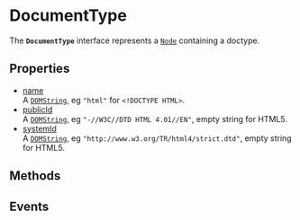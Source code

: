 # DocumentType

<div class='overview'>The <strong><code>DocumentType</code></strong> interface represents a <a href="/en-US/docs/Web/API/Node" title="Node is an interface from which various types of DOM API objects inherit, allowing those types to be treated similarly; for example, inheriting the same set of methods, or being testable in the same way."><code>Node</code></a> containing a doctype.</div>

## Properties

<ul class="items properties">
  <li>
    <a href="">name</a>
    <div>A <a href="/en-US/docs/Web/API/DOMString" title="DOMString is a UTF-16 String. As JavaScript already uses such strings, DOMString is mapped directly to a String."><code>DOMString</code></a>, eg <code>"html"</code> for <code>&lt;!DOCTYPE HTML&gt;</code>.</div>
  </li>
  <li>
    <a href="">publicId</a>
    <div>A <a href="/en-US/docs/Web/API/DOMString" title="DOMString is a UTF-16 String. As JavaScript already uses such strings, DOMString is mapped directly to a String."><code>DOMString</code></a>, eg <code>"-//W3C//DTD HTML 4.01//EN"</code>, empty string for HTML5.</div>
  </li>
  <li>
    <a href="">systemId</a>
    <div>A <a href="/en-US/docs/Web/API/DOMString" title="DOMString is a UTF-16 String. As JavaScript already uses such strings, DOMString is mapped directly to a String."><code>DOMString</code></a>, eg <code>"http://www.w3.org/TR/html4/strict.dtd"</code>, empty string for HTML5.</div>
  </li>
</ul>

## Methods

<ul class="items methods">

</ul>

## Events
